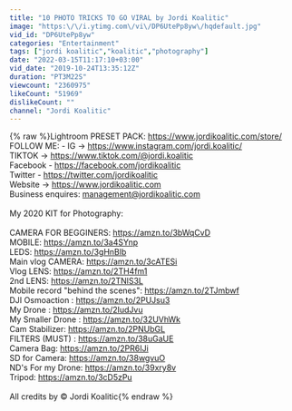 ```yaml
---
title: "10 PHOTO TRICKS TO GO VIRAL by Jordi Koalitic"
image: "https:\/\/i.ytimg.com\/vi\/DP6UtePp8yw\/hqdefault.jpg"
vid_id: "DP6UtePp8yw"
categories: "Entertainment"
tags: ["jordi koalitic","koalitic","photography"]
date: "2022-03-15T11:17:10+03:00"
vid_date: "2019-10-24T13:35:12Z"
duration: "PT3M22S"
viewcount: "2360975"
likeCount: "51969"
dislikeCount: ""
channel: "Jordi Koalitic"
---
```

{% raw %}Lightroom PRESET PACK: <a rel="nofollow" target="blank" href="https://www.jordikoalitic.com/store/">https://www.jordikoalitic.com/store/</a><br />FOLLOW ME:  - IG → <a rel="nofollow" target="blank" href="https://www.instagram.com/jordi.koalitic/">https://www.instagram.com/jordi.koalitic/</a><br />TIKTOK → <a rel="nofollow" target="blank" href="https://www.tiktok.com/@jordi.koalitic">https://www.tiktok.com/@jordi.koalitic</a><br />Facebook - <a rel="nofollow" target="blank" href="https://facebook.com/jordikoalitic">https://facebook.com/jordikoalitic</a><br />Twitter - <a rel="nofollow" target="blank" href="https://twitter.com/jordikoalitic">https://twitter.com/jordikoalitic</a><br />Website → <a rel="nofollow" target="blank" href="https://www.jordikoalitic.com">https://www.jordikoalitic.com</a><br />Business enquires: management@jordikoalitic.com<br /><br />My 2020 KIT for Photography:<br /><br />CAMERA FOR BEGGINERS: <a rel="nofollow" target="blank" href="https://amzn.to/3bWqCvD">https://amzn.to/3bWqCvD</a><br />MOBILE: <a rel="nofollow" target="blank" href="https://amzn.to/3a4SYnp">https://amzn.to/3a4SYnp</a><br />LEDS: <a rel="nofollow" target="blank" href="https://amzn.to/3gHnBlb">https://amzn.to/3gHnBlb</a><br />Main vlog CAMERA: <a rel="nofollow" target="blank" href="https://amzn.to/3cATESi">https://amzn.to/3cATESi</a><br />Vlog LENS:  <a rel="nofollow" target="blank" href="https://amzn.to/2TH4fm1">https://amzn.to/2TH4fm1</a><br />2nd LENS: <a rel="nofollow" target="blank" href="https://amzn.to/2TNlS3L">https://amzn.to/2TNlS3L</a><br />Mobile record &quot;behind the scenes&quot;: <a rel="nofollow" target="blank" href="https://amzn.to/2TJmbwf">https://amzn.to/2TJmbwf</a><br />DJI Osmoaction : <a rel="nofollow" target="blank" href="https://amzn.to/2PUJsu3">https://amzn.to/2PUJsu3</a><br />My Drone : <a rel="nofollow" target="blank" href="https://amzn.to/2IudJvu">https://amzn.to/2IudJvu</a><br />My Smaller Drone : <a rel="nofollow" target="blank" href="https://amzn.to/32UVhWk">https://amzn.to/32UVhWk</a><br />Cam Stabilizer: <a rel="nofollow" target="blank" href="https://amzn.to/2PNUbGL">https://amzn.to/2PNUbGL</a><br />FILTERS (MUST) : <a rel="nofollow" target="blank" href="https://amzn.to/38uGaUE">https://amzn.to/38uGaUE</a><br />Camera Bag: <a rel="nofollow" target="blank" href="https://amzn.to/2PR6IJi">https://amzn.to/2PR6IJi</a><br />SD for Camera: <a rel="nofollow" target="blank" href="https://amzn.to/38wgvuO">https://amzn.to/38wgvuO</a><br />ND's For my Drone: <a rel="nofollow" target="blank" href="https://amzn.to/39xry8v">https://amzn.to/39xry8v</a><br />Tripod: <a rel="nofollow" target="blank" href="https://amzn.to/3cD5zPu">https://amzn.to/3cD5zPu</a><br /><br />All credits by © Jordi Koalitic{% endraw %}
